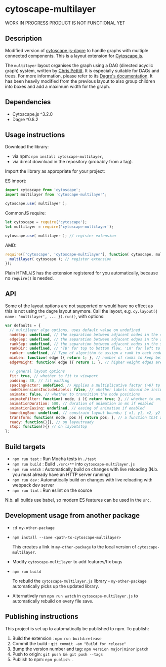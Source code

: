 cytoscape-multilayer
================================================================================
WORK IN PROGRESS
PRODUCT IS NOT FUNCTIONAL YET
## Description

Modified version of [cytoscape.js-dagre](https://github.com/cytoscape/cytoscape.js-dagre) to handle graphs with multiple connected components.
This is a layout extension for [Cytoscape.js](https://github.com/cytoscape/cytoscape.js).

The `multilayer` layout organises the graph using a DAG (directed acyclic graph) system, written by [Chris Pettitt](https://www.linkedin.com/in/chrismpettitt).  It is especially suitable for DAGs and trees.  For more information, please refer to its [Dagre's documentation](https://github.com/cpettitt/dagre).
It has been heavily modified from the previous layout to also group children into boxes and add a maximum width for the graph.

## Dependencies

 * Cytoscape.js ^3.2.0
 * Dagre ^0.8.2


## Usage instructions

Download the library:
 * via npm: `npm install cytoscape-multilayer`,
 * via direct download in the repository (probably from a tag).

Import the library as appropriate for your project:

ES import:

```js
import cytoscape from 'cytoscape';
import multilayer from 'cytoscape-multilayer';

cytoscape.use( multilayer );
```

CommonJS require:

```js
let cytoscape = require('cytoscape');
let multilayer = require('cytoscape-multilayer');

cytoscape.use( multilayer ); // register extension
```

AMD:

```js
require(['cytoscape', 'cytoscape-multilayer'], function( cytoscape, multilayer ){
  multilayer( cytoscape ); // register extension
});
```

Plain HTML/JS has the extension registered for you automatically, because no `require()` is needed.


## API
Some of the layout options are not supported or would have no effect as this is not using the dagre layout anymore.
Call the layout, e.g. `cy.layout({ name: 'multilayer', ... }).run()`, with options:

```js
var defaults = {
  // multilayer algo options, uses default value on undefined
  nodeSep: undefined, // the separation between adjacent nodes in the same rank
  edgeSep: undefined, // the separation between adjacent edges in the same rank
  rankSep: undefined, // the separation between adjacent nodes in the same rank
  rankDir: undefined, // 'TB' for top to bottom flow, 'LR' for left to right,
  ranker: undefined, // Type of algorithm to assign a rank to each node in the input graph. Possible values: 'network-simplex', 'tight-tree' or 'longest-path'
  minLen: function( edge ){ return 1; }, // number of ranks to keep between the source and target of the edge
  edgeWeight: function( edge ){ return 1; }, // higher weight edges are generally made shorter and straighter than lower weight edges

  // general layout options
  fit: true, // whether to fit to viewport
  padding: 30, // fit padding
  spacingFactor: undefined, // Applies a multiplicative factor (>0) to expand or compress the overall area that the nodes take up
  nodeDimensionsIncludeLabels: false, // whether labels should be included in determining the space used by a node
  animate: false, // whether to transition the node positions
  animateFilter: function( node, i ){ return true; }, // whether to animate specific nodes when animation is on; non-animated nodes immediately go to their final positions
  animationDuration: 500, // duration of animation in ms if enabled
  animationEasing: undefined, // easing of animation if enabled
  boundingBox: undefined, // constrain layout bounds; { x1, y1, x2, y2 } or { x1, y1, w, h }
  transform: function( node, pos ){ return pos; }, // a function that applies a transform to the final node position
  ready: function(){}, // on layoutready
  stop: function(){} // on layoutstop
};
```


## Build targets

* `npm run test` : Run Mocha tests in `./test`
* `npm run build` : Build `./src/**` into `cytoscape-multilayer.js`
* `npm run watch` : Automatically build on changes with live reloading (N.b. you must already have an HTTP server running)
* `npm run dev` : Automatically build on changes with live reloading with webpack dev server
* `npm run lint` : Run eslint on the source

N.b. all builds use babel, so modern ES features can be used in the `src`.

## Development usage from another package

* `cd my-other-package`
* `npm install --save <path-to-cytoscape-multilayer>`

  This creates a link in `my-other-package` to the local version of `cytoscape-multilayer`.

* Modify `cytoscape-multilayer` to add features/fix bugs
* `npm run build`

  To rebuild the `cytoscape-multilayer.js` library - `my-other-package` automatically picks up the updated library.

* Alternatively run `npm run watch` in `cytoscape-multilayer.js` to automatically rebuild on every file save.

## Publishing instructions

This project is set up to automatically be published to npm.  To publish:

1. Build the extension : `npm run build:release`
1. Commit the build : `git commit -am "Build for release"`
1. Bump the version number and tag: `npm version major|minor|patch`
1. Push to origin: `git push && git push --tags`
1. Publish to npm: `npm publish .`
